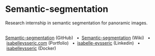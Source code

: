# Semantic-segmentation
Research internship in semantic segmentation for panoramic images.
<br/>
<br/>

[Semantic-segmentation](https://github.com/isabelleysseric/Semantic-segmentation) (GitHub)
&nbsp; • &nbsp;[Semantic-segmentation](https://github.com/isabelleysseric/Semantic-segmentation/wiki) (Wiki)
&nbsp; • &nbsp;[isabelleysseric.com](https://isabelleysseric.com) (Portfolio)
&nbsp; • &nbsp;[isabelle-eysseric](https://www.linkedin.com/in/isabelle-eysseric/) (Linkedin)
&nbsp; • &nbsp;[isabelleysseric](https://hub.docker.com/u/isabelleysseric) (Docker)
<br/>
<br/>
